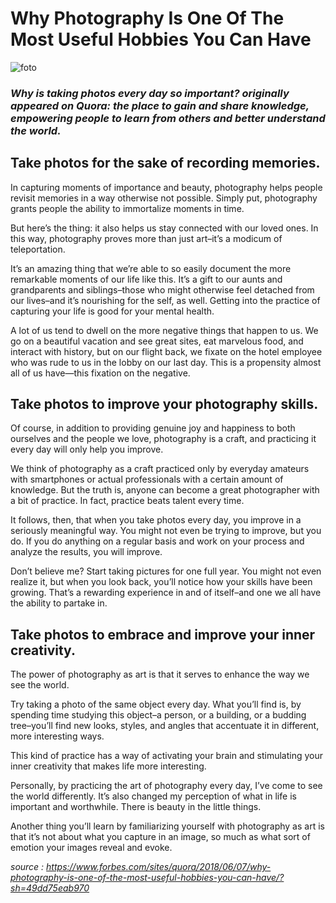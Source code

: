 # **Why Photography Is One Of The Most Useful Hobbies You Can Have**
![foto](https://imageio.forbes.com/specials-images/dam/imageserve/1107114230/960x0.jpg?format=jpg&width=960)
### _Why is taking photos every day so important? originally appeared on Quora: the place to gain and share knowledge, empowering people to learn from others and better understand the world._


## **Take photos for the sake of recording memories.**

In capturing moments of importance and beauty, photography helps people revisit memories in a way otherwise not possible. Simply put, photography grants people the ability to immortalize moments in time.

But here’s the thing: it also helps us stay connected with our loved ones. In this way, photography proves more than just art–it’s a modicum of teleportation.

It’s an amazing thing that we’re able to so easily document the more remarkable moments of our life like this. It’s a gift to our aunts and grandparents and siblings–those who might otherwise feel detached from our lives–and it’s nourishing for the self, as well. Getting into the practice of capturing your life is good for your mental health.

A lot of us tend to dwell on the more negative things that happen to us. We go on a beautiful vacation and see great sites, eat marvelous food, and interact with history, but on our flight back, we fixate on the hotel employee who was rude to us in the lobby on our last day. This is a propensity almost all of us have—this fixation on the negative.

## **Take photos to improve your photography skills.**

Of course, in addition to providing genuine joy and happiness to both ourselves and the people we love, photography is a craft, and practicing it every day will only help you improve.

We think of photography as a craft practiced only by everyday amateurs with smartphones or actual professionals with a certain amount of knowledge. But the truth is, anyone can become a great photographer with a bit of practice. In fact, practice beats talent every time.

It follows, then, that when you take photos every day, you improve in a seriously meaningful way. You might not even be trying to improve, but you do. If you do anything on a regular basis and work on your process and analyze the results, you will improve.

Don’t believe me? Start taking pictures for one full year. You might not even realize it, but when you look back, you’ll notice how your skills have been growing. That’s a rewarding experience in and of itself–and one we all have the ability to partake in.

## **Take photos to embrace and improve your inner creativity.**

The power of photography as art is that it serves to enhance the way we see the world.

Try taking a photo of the same object every day. What you’ll find is, by spending time studying this object–a person, or a building, or a budding tree–you’ll find new looks, styles, and angles that accentuate it in different, more interesting ways.

This kind of practice has a way of activating your brain and stimulating your inner creativity that makes life more interesting.

Personally, by practicing the art of photography every day, I’ve come to see the world differently. It’s also changed my perception of what in life is important and worthwhile. There is beauty in the little things.

Another thing you’ll learn by familiarizing yourself with photography as art is that it’s not about what you capture in an image, so much as what sort of emotion your images reveal and evoke.

_source : https://www.forbes.com/sites/quora/2018/06/07/why-photography-is-one-of-the-most-useful-hobbies-you-can-have/?sh=49dd75eab970_